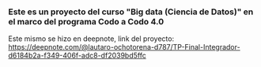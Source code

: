 ### Este es un proyecto del curso "Big data (Ciencia de Datos)" en el marco del programa Codo a Codo 4.0

Este mismo se hizo en deepnote, link del proyecto:<br>
https://deepnote.com/@lautaro-ochotorena-d787/TP-Final-Integrador-d6184b2a-f349-406f-adc8-df2039bd5ffc
